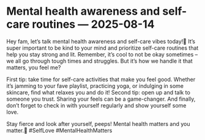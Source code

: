 # Mental health awareness and self-care routines — 2025-08-14

Hey fam, let’s talk mental health awareness and self-care vibes today!🌟 It’s super important to be kind to your mind and prioritize self-care routines that help you stay strong and lit. Remember, it’s cool to not be okay sometimes – we all go through tough times and struggles. But it’s how we handle it that matters, you feel me?

First tip: take time for self-care activities that make you feel good. Whether it’s jamming to your fave playlist, practicing yoga, or indulging in some skincare, find what relaxes you and do it! Second tip: open up and talk to someone you trust. Sharing your feels can be a game-changer. And finally, don’t forget to check in with yourself regularly and show yourself some love.

Stay fierce and look after yourself, peeps! Mental health matters and you matter.💖 #SelfLove #MentalHealthMatters